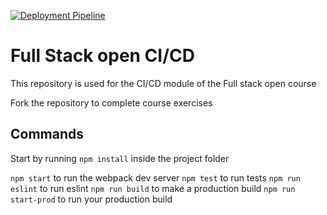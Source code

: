 [![Deployment Pipeline](https://github.com/david-borja/github-actions-pokedex/actions/workflows/pipeline.yml/badge.svg)](https://github.com/david-borja/github-actions-pokedex/actions/workflows/pipeline.yml)

# Full Stack open CI/CD

This repository is used for the CI/CD module of the Full stack open course

Fork the repository to complete course exercises

## Commands

Start by running `npm install` inside the project folder

`npm start` to run the webpack dev server
`npm test` to run tests
`npm run eslint` to run eslint
`npm run build` to make a production build
`npm run start-prod` to run your production build
